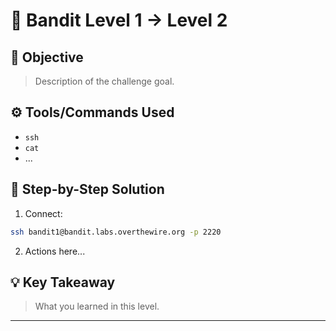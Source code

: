 # 🔐 Bandit Level 1 → Level 2

## 🎯 Objective
> Description of the challenge goal.

## ⚙️ Tools/Commands Used
- `ssh`
- `cat`
- ...

## 🧠 Step-by-Step Solution

1. Connect:
```bash
ssh bandit1@bandit.labs.overthewire.org -p 2220
```

2. Actions here...

## 💡 Key Takeaway
> What you learned in this level.

---
